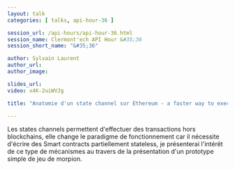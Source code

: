 ```yaml
---
layout: talk
categories: [ talks, api-hour-36 ]

session_url: /api-hours/api-hour-36.html
session_name: Clermont'ech API Hour &#35;36
session_short_name: "&#35;36"

author: Sylvain Laurent
author_url:
author_image:

slides_url:
video: x4K-2uiWVJg

title: "Anatomie d'un state channel sur Ethereum - a faster way to execute smart contract"

---
```


Les states channels permettent d'effectuer des transactions hors blockchains, elle change le paradigme de fonctionnement car il nécessite d'écrire des Smart contracts partiellement stateless, je présenterai l'intérêt de ce type de mécanismes au travers de la présentation d'un prototype simple de jeu de morpion.
